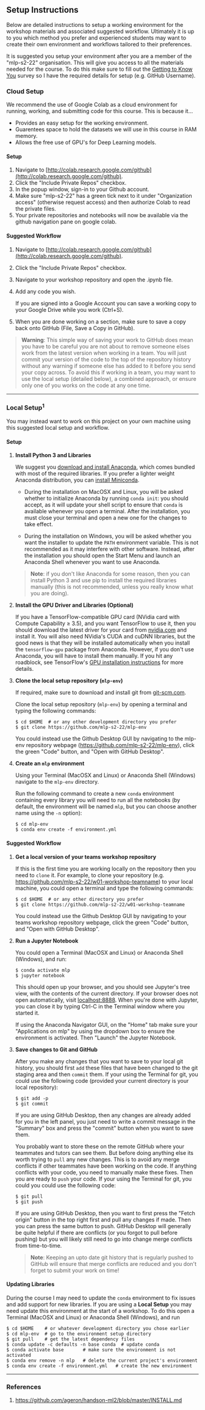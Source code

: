 ## Setup Instructions
Below are detailed instructions to setup a working environment for the workshop materials and associated suggested workflow. Ultimately it is up to you which method you prefer and experienced students may want to create their own environment and workflows tailored to their preferences.

It is suggested you setup your environment after you are a member of the "mlp-s2-22" organisation. This will give you access to all the materials needed for the course. To do this make sure to fill out the [Getting to Know You](example.com) survey so I have the required details for setup (e.g. GitHub Username).

### Cloud Setup
We recommend the use of Google Colab as a cloud environment for running, working, and submitting code for this course. This is because it...

- Provides an easy setup for the working environment.
- Guarentees space to hold the datasets we will use in this course in RAM memory.
- Allows the free use of GPU's for Deep Learning models.

#### Setup

1. Navigate to [http://colab.research.google.com/github](http://colab.research.google.com/github).
2. Click the "Include Private Repos" checkbox.
3. In the popup window, sign-in to your Github account.
4. Make sure "mlp-s2-22" has a green tick next to it under "Organization access" (otherwise request access) and then authorize Colab to read the private files.
5. Your private repositories and notebooks will now be available via the github navigation pane on google colab.

#### Suggested Workflow

1. Navigate to [http://colab.research.google.com/github](http://colab.research.google.com/github).
2. Click the "Include Private Repos" checkbox.
3. Navigate to your workshop repository and open the .ipynb file.
4. Add any code you wish. 
    
    If you are signed into a Google Account you can save a working copy to your Google Drive while you work (Ctrl+S).

5. When you are done working on a section, make sure to save a copy back onto GitHub (File, Save a Copy in GitHub).

> **Warning**: This simple way of saving your work to GitHub does mean you have to be careful you are not about to remove someone elses work from the latest version when working in a team. You will just commit your version of the code to the top of the repository history without any warning if someone else has added to it before you send your copy across. To avoid this if working in a team, you may want to use the local setup (detailed below), a combined approach, or ensure only one of you works on the code at any one time.

---

### Local Setup<sup>1</sup>
You may instead want to work on this project on your own machine using this suggested local setup and workflow.

#### Setup

1. __Install Python 3 and Libraries__

    We suggest you [download and install Anaconda](https://www.anaconda.com/distribution/), which comes bundled with most of the required libraries. If you prefer a lighter weight Anaconda distribution, you can [install Miniconda](https://docs.conda.io/en/latest/miniconda.html).
  
    - During the installation on MacOSX and Linux, you will be asked whether to initialize Anaconda by running `conda init`: you should accept, as it will update your shell script to ensure that `conda` is available whenever you open a terminal. After the installation, you must close your terminal and open a new one for the changes to take effect.
  
    - During the installation on Windows, you will be asked whether you want the installer to update the `PATH` environment variable. This is not recommended as it may interfere with other software. Instead, after the installation you should open the Start Menu and launch an Anaconda Shell whenever you want to use Anaconda.
  
    > **Note**: if you don't like Anaconda for some reason, then you can install Python 3 and use pip to install the required libraries manually (this is not recommended, unless you really know what you are doing).

2. __Install the GPU Driver and Libraries (Optional)__

    If you have a TensorFlow-compatible GPU card (NVidia card with Compute Capability ≥ 3.5), and you want TensorFlow to use it, then you should download the latest driver for your card from [nvidia.com](https://www.nvidia.com/Download/index.aspx?lang=en-us) and install it. You will also need NVidia's CUDA and cuDNN libraries, but the good news is that they will be installed automatically when you install the `tensorflow-gpu` package from Anaconda. However, if you don't use Anaconda, you will have to install them manually. If you hit any roadblock, see TensorFlow's [GPU installation instructions](https://tensorflow.org/install/gpu) for more details.

3. __Clone the local setup repository (`mlp-env`)__

    If required, make sure to download and install git from [git-scm.com](git-scm.com).
    
    Clone the local setup repository (`mlp-env`) by opening a terminal and typing the following commands:
    ```
    $ cd $HOME  # or any other development directory you prefer
    $ git clone https://github.com/mlp-s2-22/mlp-env
    ```
    You could instead use the Github Desktop GUI by navigating to the mlp-env repository webpage (https://github.com/mlp-s2-22/mlp-env), click the green "Code" button, and "Open with GitHub Desktop".

4. __Create an `mlp` environment__

    Using your Terminal (MacOSX and Linux) or Anaconda Shell (Windows) navigate to the `mlp-env` directory.

    Run the following command to create a new `conda` environment containing every library you will need to run all the notebooks (by default, the environment will be named `mlp`, but you can choose another name using the `-n` option):
    ```
    $ cd mlp-env
    $ conda env create -f environment.yml
    ```

#### Suggested Workflow

1. __Get a local version of your teams workshop repository__

    If this is the first time you are working locally on the repository then you need to `clone` it. For example, to clone your repository (e.g. https://github.com/mlp-s2-22/w01-workshop-teamname) to your local machine, you could open a terminal and type the following commands:
    ```
    $ cd $HOME  # or any other directory you prefer
    $ git clone https://github.com/mlp-s2-22/w01-workshop-teamname
    ```
    
    You could instead use the Github Desktop GUI by navigating to your teams workshop repository webpage, click the green "Code" button, and "Open with GitHub Desktop".

2. __Run a Jupyter Notebook__
    
    You could open a Terminal (MacOSX and Linux) or Anaconda Shell (Windows), and run:
    ```
    $ conda activate mlp
    $ jupyter notebook
    ```
    This should open up your browser, and you should see Jupyter's tree view, with the contents of the current directory. If your browser does not open automatically, visit [localhost:8888](http://localhost:8888/tree). When you're done with Jupyter, you can close it by typing Ctrl-C in the Terminal window where you started it.

    If using the Anaconda Navigator GUI, on the "Home" tab make sure your "Applications on mlp" by using the dropdown box to ensure the environment is activated. Then "Launch" the Jupyter Notebook.

3. __Save changes to Git and GitHub__

    After you make any changes that you want to save to your local git history, you should first `add` these files that have been changed to the git staging area and then `commit` them. If your using the Terminal for git, you could use the following code (provided your current directory is your local repository):
    ```
    $ git add -p
    $ git commit
    ```
    If you are using GitHub Desktop, then any changes are already added for you in the left panel, you just need to write a commit message in the "Summary" box and press the "commit" button when you want to save them.

    You probably want to store these on the remote GitHub where your teammates and tutors can see them. But before doing anything else its worth trying to `pull` any new changes. This is to avoid any merge conflicts if other teammates have been working on the code. If anything conflicts with your code, you need to manually make these fixes. Then you are ready to `push` your code. If your using the Terminal for git, you could you could use the following code:
     ```
    $ git pull
    $ git push
    ```

    If you are using GitHub Desktop, then you want to first press the "Fetch origin" button in the top right first and pull any changes if made. Then you can press the same button to push. GitHub Desktop will generally be quite helpful if there are conflicts (or you forgot to pull before pushing) but you will likely still need to go into change merge conflicts from time-to-time.

    > **Note**: Keeping an upto date git history that is regularly pushed to GitHub will ensure that merge conflicts are reduced and you don't forget to submit your work on time!

#### Updating Libraries
  
During the course I may need to update the `conda` environment to fix issues and add support for new libraries. If you are using a __Local Setup__ you may need update this environment at the start of a workshop. To do this open a Terminal (MacOSX and Linux) or Anaconda Shell (Windows), and run

```
$ cd $HOME    # or whatever development directory you chose earlier
$ cd mlp-env  # go to the environment setup directory
$ git pull    # get the latest dependency files
$ conda update -c defaults -n base conda  # update conda
$ conda activate base       # make sure the environment is not activated
$ conda env remove -n mlp   # delete the current project's environment
$ conda env create -f environment.yml   # create the new environment
```

---
### References 
1. https://github.com/ageron/handson-ml2/blob/master/INSTALL.md